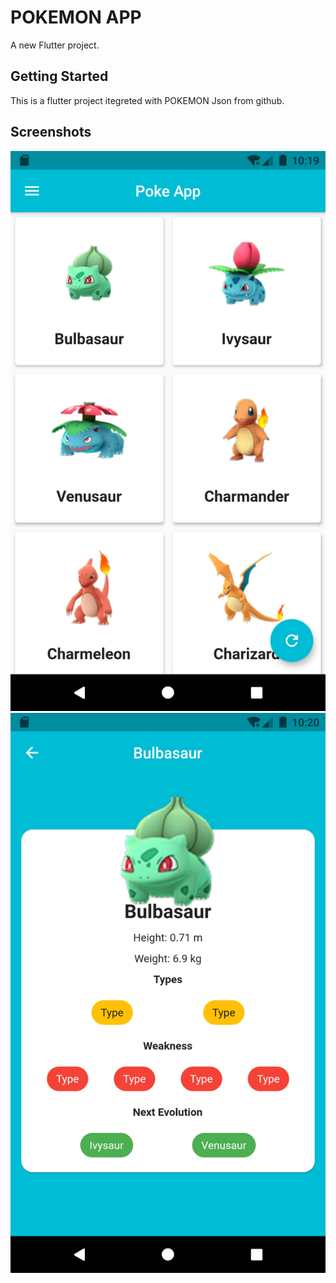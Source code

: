 # POKEMON APP

A new Flutter project.

## Getting Started

This is a flutter project itegreted with POKEMON Json from github.

## Screenshots
<img src="pokemon.png">
<img src="pokemon_details.png">
